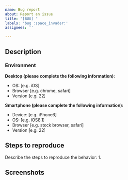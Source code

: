 ```yaml
---
name: Bug report
about: Report an issue
title: "[BUG] "
labels: 'bug :space_invader:'
assignees: ''

---
```


## Description
<!-- A clear and concise description of what the bug is -->

### Environment
**Desktop (please complete the following information):**
 - OS: [e.g. iOS]
 - Browser [e.g. chrome, safari]
 - Version [e.g. 22]

**Smartphone (please complete the following information):**
 - Device: [e.g. iPhone6]
 - OS: [e.g. iOS8.1]
 - Browser [e.g. stock browser, safari]
 - Version [e.g. 22]

## Steps to reproduce
Describe the steps to reproduce the behavior: 
1. 

## Screenshots
<!-- If applicable, add screenshots to help explain your problem -->

